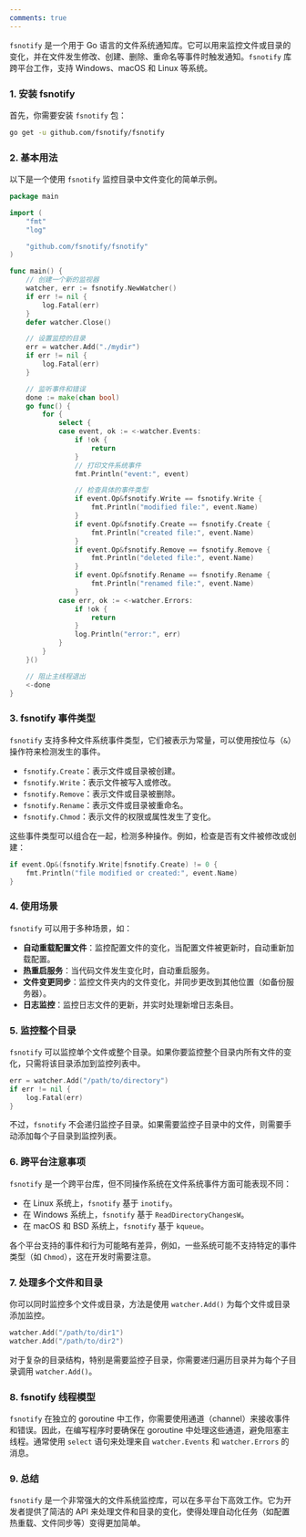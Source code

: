 ```yaml
---
comments: true
---
```


`fsnotify` 是一个用于 Go 语言的文件系统通知库。它可以用来监控文件或目录的变化，并在文件发生修改、创建、删除、重命名等事件时触发通知。`fsnotify` 库跨平台工作，支持 Windows、macOS 和 Linux 等系统。

### 1. 安装 fsnotify

首先，你需要安装 `fsnotify` 包：

```bash
go get -u github.com/fsnotify/fsnotify
```

### 2. 基本用法

以下是一个使用 `fsnotify` 监控目录中文件变化的简单示例。

```go
package main

import (
    "fmt"
    "log"

    "github.com/fsnotify/fsnotify"
)

func main() {
    // 创建一个新的监视器
    watcher, err := fsnotify.NewWatcher()
    if err != nil {
        log.Fatal(err)
    }
    defer watcher.Close()

    // 设置监控的目录
    err = watcher.Add("./mydir")
    if err != nil {
        log.Fatal(err)
    }

    // 监听事件和错误
    done := make(chan bool)
    go func() {
        for {
            select {
            case event, ok := <-watcher.Events:
                if !ok {
                    return
                }
                // 打印文件系统事件
                fmt.Println("event:", event)

                // 检查具体的事件类型
                if event.Op&fsnotify.Write == fsnotify.Write {
                    fmt.Println("modified file:", event.Name)
                }
                if event.Op&fsnotify.Create == fsnotify.Create {
                    fmt.Println("created file:", event.Name)
                }
                if event.Op&fsnotify.Remove == fsnotify.Remove {
                    fmt.Println("deleted file:", event.Name)
                }
                if event.Op&fsnotify.Rename == fsnotify.Rename {
                    fmt.Println("renamed file:", event.Name)
                }
            case err, ok := <-watcher.Errors:
                if !ok {
                    return
                }
                log.Println("error:", err)
            }
        }
    }()

    // 阻止主线程退出
    <-done
}
```

### 3. fsnotify 事件类型

`fsnotify` 支持多种文件系统事件类型，它们被表示为常量，可以使用按位与（`&`）操作符来检测发生的事件。

- `fsnotify.Create`：表示文件或目录被创建。
- `fsnotify.Write`：表示文件被写入或修改。
- `fsnotify.Remove`：表示文件或目录被删除。
- `fsnotify.Rename`：表示文件或目录被重命名。
- `fsnotify.Chmod`：表示文件的权限或属性发生了变化。

这些事件类型可以组合在一起，检测多种操作。例如，检查是否有文件被修改或创建：

```go
if event.Op&(fsnotify.Write|fsnotify.Create) != 0 {
    fmt.Println("file modified or created:", event.Name)
}
```

### 4. 使用场景

`fsnotify` 可以用于多种场景，如：

- **自动重载配置文件**：监控配置文件的变化，当配置文件被更新时，自动重新加载配置。
- **热重启服务**：当代码文件发生变化时，自动重启服务。
- **文件变更同步**：监控文件夹内的文件变化，并同步更改到其他位置（如备份服务器）。
- **日志监控**：监控日志文件的更新，并实时处理新增日志条目。

### 5. 监控整个目录

`fsnotify` 可以监控单个文件或整个目录。如果你要监控整个目录内所有文件的变化，只需将该目录添加到监控列表中。

```go
err = watcher.Add("/path/to/directory")
if err != nil {
    log.Fatal(err)
}
```

不过，`fsnotify` 不会递归监控子目录。如果需要监控子目录中的文件，则需要手动添加每个子目录到监控列表。

### 6. 跨平台注意事项

`fsnotify` 是一个跨平台库，但不同操作系统在文件系统事件方面可能表现不同：

- 在 Linux 系统上，`fsnotify` 基于 `inotify`。
- 在 Windows 系统上，`fsnotify` 基于 `ReadDirectoryChangesW`。
- 在 macOS 和 BSD 系统上，`fsnotify` 基于 `kqueue`。

各个平台支持的事件和行为可能略有差异，例如，一些系统可能不支持特定的事件类型（如 `Chmod`），这在开发时需要注意。

### 7. 处理多个文件和目录

你可以同时监控多个文件或目录，方法是使用 `watcher.Add()` 为每个文件或目录添加监控。

```go
watcher.Add("/path/to/dir1")
watcher.Add("/path/to/dir2")
```

对于复杂的目录结构，特别是需要监控子目录，你需要递归遍历目录并为每个子目录调用 `watcher.Add()`。

### 8. fsnotify 线程模型

`fsnotify` 在独立的 goroutine 中工作，你需要使用通道（channel）来接收事件和错误。因此，在编写程序时要确保在 goroutine 中处理这些通道，避免阻塞主线程。通常使用 `select` 语句来处理来自 `watcher.Events` 和 `watcher.Errors` 的消息。

### 9. 总结

`fsnotify` 是一个非常强大的文件系统监控库，可以在多平台下高效工作。它为开发者提供了简洁的 API 来处理文件和目录的变化，使得处理自动化任务（如配置热重载、文件同步等）变得更加简单。